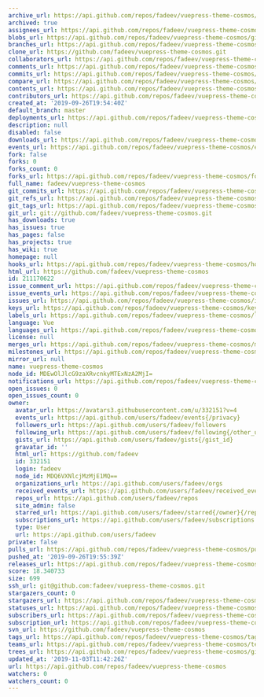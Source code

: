 ```yaml
---
archive_url: https://api.github.com/repos/fadeev/vuepress-theme-cosmos/{archive_format}{/ref}
archived: true
assignees_url: https://api.github.com/repos/fadeev/vuepress-theme-cosmos/assignees{/user}
blobs_url: https://api.github.com/repos/fadeev/vuepress-theme-cosmos/git/blobs{/sha}
branches_url: https://api.github.com/repos/fadeev/vuepress-theme-cosmos/branches{/branch}
clone_url: https://github.com/fadeev/vuepress-theme-cosmos.git
collaborators_url: https://api.github.com/repos/fadeev/vuepress-theme-cosmos/collaborators{/collaborator}
comments_url: https://api.github.com/repos/fadeev/vuepress-theme-cosmos/comments{/number}
commits_url: https://api.github.com/repos/fadeev/vuepress-theme-cosmos/commits{/sha}
compare_url: https://api.github.com/repos/fadeev/vuepress-theme-cosmos/compare/{base}...{head}
contents_url: https://api.github.com/repos/fadeev/vuepress-theme-cosmos/contents/{+path}
contributors_url: https://api.github.com/repos/fadeev/vuepress-theme-cosmos/contributors
created_at: '2019-09-26T19:54:40Z'
default_branch: master
deployments_url: https://api.github.com/repos/fadeev/vuepress-theme-cosmos/deployments
description: null
disabled: false
downloads_url: https://api.github.com/repos/fadeev/vuepress-theme-cosmos/downloads
events_url: https://api.github.com/repos/fadeev/vuepress-theme-cosmos/events
fork: false
forks: 0
forks_count: 0
forks_url: https://api.github.com/repos/fadeev/vuepress-theme-cosmos/forks
full_name: fadeev/vuepress-theme-cosmos
git_commits_url: https://api.github.com/repos/fadeev/vuepress-theme-cosmos/git/commits{/sha}
git_refs_url: https://api.github.com/repos/fadeev/vuepress-theme-cosmos/git/refs{/sha}
git_tags_url: https://api.github.com/repos/fadeev/vuepress-theme-cosmos/git/tags{/sha}
git_url: git://github.com/fadeev/vuepress-theme-cosmos.git
has_downloads: true
has_issues: true
has_pages: false
has_projects: true
has_wiki: true
homepage: null
hooks_url: https://api.github.com/repos/fadeev/vuepress-theme-cosmos/hooks
html_url: https://github.com/fadeev/vuepress-theme-cosmos
id: 211170622
issue_comment_url: https://api.github.com/repos/fadeev/vuepress-theme-cosmos/issues/comments{/number}
issue_events_url: https://api.github.com/repos/fadeev/vuepress-theme-cosmos/issues/events{/number}
issues_url: https://api.github.com/repos/fadeev/vuepress-theme-cosmos/issues{/number}
keys_url: https://api.github.com/repos/fadeev/vuepress-theme-cosmos/keys{/key_id}
labels_url: https://api.github.com/repos/fadeev/vuepress-theme-cosmos/labels{/name}
language: Vue
languages_url: https://api.github.com/repos/fadeev/vuepress-theme-cosmos/languages
license: null
merges_url: https://api.github.com/repos/fadeev/vuepress-theme-cosmos/merges
milestones_url: https://api.github.com/repos/fadeev/vuepress-theme-cosmos/milestones{/number}
mirror_url: null
name: vuepress-theme-cosmos
node_id: MDEwOlJlcG9zaXRvcnkyMTExNzA2MjI=
notifications_url: https://api.github.com/repos/fadeev/vuepress-theme-cosmos/notifications{?since,all,participating}
open_issues: 0
open_issues_count: 0
owner:
  avatar_url: https://avatars3.githubusercontent.com/u/332151?v=4
  events_url: https://api.github.com/users/fadeev/events{/privacy}
  followers_url: https://api.github.com/users/fadeev/followers
  following_url: https://api.github.com/users/fadeev/following{/other_user}
  gists_url: https://api.github.com/users/fadeev/gists{/gist_id}
  gravatar_id: ''
  html_url: https://github.com/fadeev
  id: 332151
  login: fadeev
  node_id: MDQ6VXNlcjMzMjE1MQ==
  organizations_url: https://api.github.com/users/fadeev/orgs
  received_events_url: https://api.github.com/users/fadeev/received_events
  repos_url: https://api.github.com/users/fadeev/repos
  site_admin: false
  starred_url: https://api.github.com/users/fadeev/starred{/owner}{/repo}
  subscriptions_url: https://api.github.com/users/fadeev/subscriptions
  type: User
  url: https://api.github.com/users/fadeev
private: false
pulls_url: https://api.github.com/repos/fadeev/vuepress-theme-cosmos/pulls{/number}
pushed_at: '2019-09-26T19:55:39Z'
releases_url: https://api.github.com/repos/fadeev/vuepress-theme-cosmos/releases{/id}
score: 18.340733
size: 699
ssh_url: git@github.com:fadeev/vuepress-theme-cosmos.git
stargazers_count: 0
stargazers_url: https://api.github.com/repos/fadeev/vuepress-theme-cosmos/stargazers
statuses_url: https://api.github.com/repos/fadeev/vuepress-theme-cosmos/statuses/{sha}
subscribers_url: https://api.github.com/repos/fadeev/vuepress-theme-cosmos/subscribers
subscription_url: https://api.github.com/repos/fadeev/vuepress-theme-cosmos/subscription
svn_url: https://github.com/fadeev/vuepress-theme-cosmos
tags_url: https://api.github.com/repos/fadeev/vuepress-theme-cosmos/tags
teams_url: https://api.github.com/repos/fadeev/vuepress-theme-cosmos/teams
trees_url: https://api.github.com/repos/fadeev/vuepress-theme-cosmos/git/trees{/sha}
updated_at: '2019-11-03T11:42:26Z'
url: https://api.github.com/repos/fadeev/vuepress-theme-cosmos
watchers: 0
watchers_count: 0
---
```

